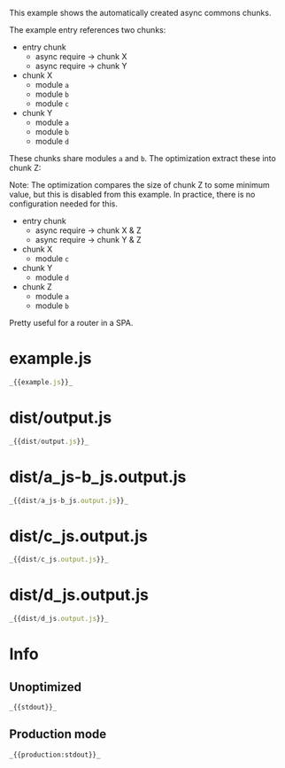 This example shows the automatically created async commons chunks.

The example entry references two chunks:

- entry chunk
  - async require -> chunk X
  - async require -> chunk Y
- chunk X
  - module `a`
  - module `b`
  - module `c`
- chunk Y
  - module `a`
  - module `b`
  - module `d`

These chunks share modules `a` and `b`. The optimization extract these into chunk Z:

Note: The optimization compares the size of chunk Z to some minimum value, but this is disabled from this example. In practice, there is no configuration needed for this.

- entry chunk
  - async require -> chunk X & Z
  - async require -> chunk Y & Z
- chunk X
  - module `c`
- chunk Y
  - module `d`
- chunk Z
  - module `a`
  - module `b`

Pretty useful for a router in a SPA.

# example.js

```javascript
_{{example.js}}_
```

# dist/output.js

```javascript
_{{dist/output.js}}_
```

# dist/a_js-b_js.output.js

```javascript
_{{dist/a_js-b_js.output.js}}_
```

# dist/c_js.output.js

```javascript
_{{dist/c_js.output.js}}_
```

# dist/d_js.output.js

```javascript
_{{dist/d_js.output.js}}_
```

# Info

## Unoptimized

```
_{{stdout}}_
```

## Production mode

```
_{{production:stdout}}_
```
